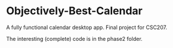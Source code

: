 # Objectively-Best-Calendar
A fully functional calendar desktop app. Final project for CSC207.

The interesting (complete) code is in the phase2 folder.
